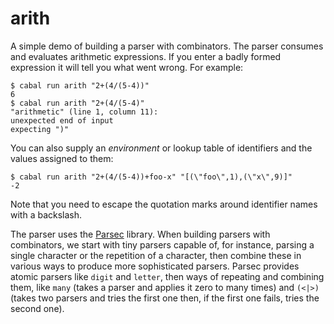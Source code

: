 # arith

A simple demo of building a parser with combinators. The parser consumes
and evaluates arithmetic expressions. If you enter a badly formed expression
it will tell you what went wrong. For example:

```
$ cabal run arith "2+(4/(5-4))"
6
$ cabal run arith "2+(4/(5-4)"
"arithmetic" (line 1, column 11):
unexpected end of input
expecting ")"
```

You can also supply an *environment* or lookup table of identifiers and the
values assigned to them:

```
$ cabal run arith "2+(4/(5-4))+foo-x" "[(\"foo\",1),(\"x\",9)]"
-2
```

Note that you need to escape the quotation marks around identifier names with a backslash.

The parser uses the
[Parsec](https://hackage.haskell.org/package/parsec) library. When
building parsers with combinators, we start with tiny parsers capable
of, for instance, parsing a single character or the repetition of a
character, then combine these in various ways to produce more
sophisticated parsers. Parsec provides atomic parsers like `digit` and
`letter`, then ways of repeating and combining them, like `many`
(takes a parser and applies it zero to many times) and `(<|>)` (takes
two parsers and tries the first one then, if the first one fails, tries
the second one).
